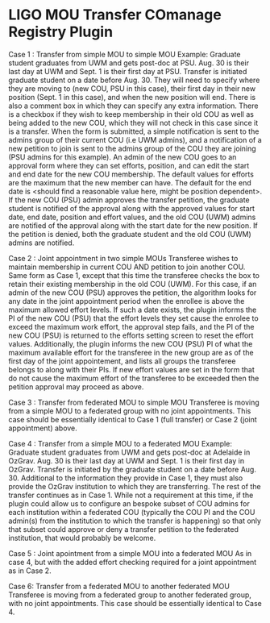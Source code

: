 # LIGO MOU Transfer COmanage Registry Plugin

Case 1 : Transfer from simple MOU to simple MOU
Example: Graduate student graduates from UWM and gets post-doc at PSU. Aug. 30 is their last day at UWM and Sept. 1 is their first day at PSU.
Transfer is initiated graduate student on a date before Aug. 30. They will need to specify where they are moving to (new COU, PSU in this case), their first day in their new position (Sept. 1 in this case), and when the new position will end. There is also a comment box in which they can specify any extra information. There is a checkbox if they wish to keep membership in their old COU as well as being added to the new COU, which they will not check in this case since it is a transfer. When the form is submitted, a simple notification is sent to the admins group of their current COU (i.e UWM admins), and a notification of a new petition to join is sent to the admins group of the COU they are joining (PSU admins for this example). An admin of the new COU goes to an approval form where they can set efforts, position, and can edit the start and end date for the new COU membership. The default values for efforts are the maximum that the new member can have. The default for the end date is <should find a reasonable value here, might be position dependent>. If the new COU (PSU) admin approves the transfer petition, the graduate student is notified of the approval along with the approved values for start date, end date, position and effort values, and the old COU (UWM) admins are notified of the approval along with the start date for the new position. If the petition is denied, both the graduate student and the old COU (UWM) admins are notified. 

Case 2 : Joint appointment in two simple MOUs
Transferee wishes to maintain membership in current COU AND petition to join another COU. Same form as Case 1, except that this time the transferee checks the box to retain their existing membership in the old COU (UWM). For this case, if an admin of the new COU (PSU) approves the petition, the algorithm looks for any date in the joint appointment period when the enrollee is above the maximum allowed effort levels. If such a date exists, the plugin informs the PI of the new COU (PSU) that the effort levels they set cause the enrolee to exceed the maximum work effort, the approval step fails, and the PI of the new COU (PSU) is returned to the efforts setting screen to reset the effort values. Additionally, the plugin informs the new COU (PSU) PI of what the maximum available effort for the transferee in the new group are as of the first day of the joint appointement, and lists all groups the transferee belongs to along with their PIs. If new effort values are set in the form that do not cause the maximum effort of the transferee to be exceeded then the petition approval may proceed as above.

Case 3 : Transfer from federated MOU to simple MOU
Transferee is moving from a simple MOU to a federated group with no joint appointments. This case should be essentially identical to Case 1 (full transfer) or Case 2 (joint appointment) above.

Case 4 : Transfer from a simple MOU to a federated MOU
Example: Graduate student graduates from UWM and gets post-doc at Adelaide in OzGrav. Aug. 30 is their last day at UWM and Sept. 1 is their first day in OzGrav. 
Transfer is initiated by the graduate student on a date before Aug. 30. Additional to the information they provide in Case 1, they must also provide the OzGrav institution to which they are transferring. The rest of the transfer continues as in Case 1. While not a requirement at this time, if the plugin could allow us to configure an bespoke subset of COU admins for each institution within a federated COU (typically the COU PI and the COU admin(s) from the institution to which the transfer is happening) so that only that subset could approve or deny a transfer petition to the federated institution, that would probably be welcome.

Case 5 : Joint apointment from a simple MOU into a federated MOU
As in case 4, but with the added effort checking required for a joint appointment as in Case 2.

Case 6: Transfer from a federated MOU to another federated MOU
Transferee is moving from a federated group to another federated group, with no joint appointments. This case should be essentially identical to Case 4.


